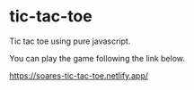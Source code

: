# tic-tac-toe
Tic tac toe using pure javascript.

You can play the game following the link below.

https://soares-tic-tac-toe.netlify.app/

